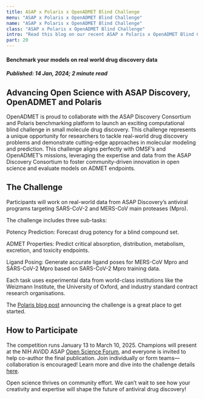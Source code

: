 ```yaml
---
title: ASAP x Polaris x OpenADMET Blind Challenge
menu: "ASAP x Polaris x OpenADMET Blind Challenge"
name: "ASAP x Polaris x OpenADMET Blind Challenge"
class: "ASAP x Polaris x OpenADMET Blind Challenge"
intro: "Read this blog on our recent ASAP x Polaris x OpenADMET Blind Challenge."
part: 20
---
```


#### Benchmark your models on real world drug discovery data
##### Published: 14 Jan, 2024; 2 minute read

## Advancing Open Science with ASAP Discovery, OpenADMET and Polaris
OpenADMET is proud to collaborate with the ASAP Discovery Consortium and Polaris benchmarking platform to launch an exciting computational blind challenge in small molecule drug discovery. This challenge represents a unique opportunity for researchers to tackle real-world drug discovery problems and demonstrate cutting-edge approaches in molecular modeling and prediction. This challenge aligns perfectly with OMSF’s and OpenADMET’s missions, leveraging the expertise and data from the ASAP Discovery Consortium to foster community-driven innovation in open science and evaluate models on ADMET endpoints.

## The Challenge
Participants will work on real-world data from ASAP Discovery’s antiviral programs targeting SARS-CoV-2 and MERS-CoV main proteases (Mpro).

The challenge includes three sub-tasks:

Potency Prediction: Forecast drug potency for a blind compound set.

ADMET Properties: Predict critical absorption, distribution, metabolism, excretion, and toxicity endpoints.

Ligand Posing: Generate accurate ligand poses for MERS-CoV Mpro and SARS-CoV-2 Mpro based on SARS-CoV-2 Mpro training data.

Each task uses experimental data from world-class institutions like the Weizmann Institute, the University of Oxford, and industry standard contract research organisations.

The [Polaris blog post](https://polarishub.io/blog/antiviral-competition) announcing the challenge is a great place to get started.

## How to Participate
The competition runs January 13 to March 10, 2025. Champions will present at the NIH AViDD ASAP [Open Science Forum](https://asapdiscovery.org/forum/), and everyone is invited to help co-author the final publication. Join individually or form teams—collaboration is encouraged! Learn more and dive into the challenge details [here](https://polarishub.io/competitions).

Open science thrives on community effort. We can’t wait to see how your creativity and expertise will shape the future of antiviral drug discovery!